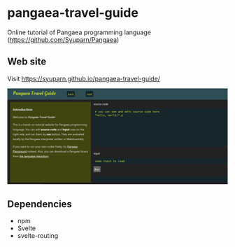 # pangaea-travel-guide
Online tutorial of Pangaea programming language (https://github.com/Syuparn/Pangaea)

## Web site

Visit https://syuparn.github.io/pangaea-travel-guide/

<img src="./docs/img/screenshot.png" width="640">

## Dependencies

- npm
- Svelte
- svelte-routing
